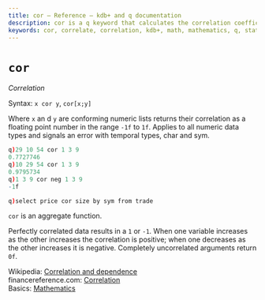 ```yaml
---
title: cor – Reference – kdb+ and q documentation
description: cor is a q keyword that calculates the correlation coefficient of two numeric lists. 
keywords: cor, correlate, correlation, kdb+, math, mathematics, q, statistics
---
```


# `cor`



_Correlation_

Syntax: `x cor y`, `cor[x;y]`

Where `x` an d `y` are conforming numeric lists returns their correlation as a floating point number in the range `-1f` to `1f`. Applies to all numeric data types and signals an error with temporal types, char and sym. 

```q
q)29 10 54 cor 1 3 9
0.7727746
q)10 29 54 cor 1 3 9
0.9795734
q)1 3 9 cor neg 1 3 9
-1f

q)select price cor size by sym from trade
```

`cor` is an aggregate function.

Perfectly correlated data results in a `1` or `-1`. When one variable increases as the other increases the correlation is positive; when one decreases as the other increases it is negative. Completely uncorrelated arguments return `0f`. 


<i class="far fa-hand-point-right"></i> 
Wikipedia: [Correlation and dependence](https://en.wikipedia.org/wiki/Correlation_and_dependence)  
financereference.com: [Correlation](http://financereference.com/learn/correlation)  
Basics: [Mathematics](../basics/math.md)

